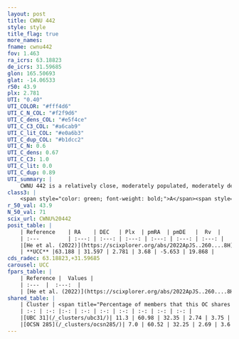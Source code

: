 ```yaml
---
layout: post
title: CWNU 442
style: style
title_flag: true
more_names: 
fname: cwnu442
fov: 1.463
ra_icrs: 63.18823
de_icrs: 31.59685
glon: 165.50693
glat: -14.06533
r50: 43.9
plx: 2.781
UTI: "0.40"
UTI_COLOR: "#fff4d6"
UTI_C_N_COL: "#f2f9d6"
UTI_C_dens_COL: "#e5f4ce"
UTI_C_C3_COL: "#a6cab9"
UTI_C_lit_COL: "#e0a6b3"
UTI_C_dup_COL: "#b1dcc2"
UTI_C_N: 0.6
UTI_C_dens: 0.67
UTI_C_C3: 1.0
UTI_C_lit: 0.0
UTI_C_dup: 0.89
UTI_summary: |
    CWNU 442 is a relatively close, moderately populated, moderately dense object of very high C3 quality. It was recently reported in the literature.<br><br>This is very likely a unique object, which shares a small percentage of members with at least one previously reported entry.
class3: |
    <span style="color: green; font-weight: bold;">A</span><span style="color: green; font-weight: bold;">A</span>
r_50_val: 43.9
N_50_val: 71
scix_url: CWNU%20442
posit_table: |
    | Reference    | RA    | DEC   | Plx  | pmRA  | pmDE   |  Rv  |
    | :---         | :---: | :---: | :---: | :---: | :---: | :---: |
    |[He et al. (2022)](https://scixplorer.org/abs/2022ApJS..260....8H) | 63.087 | 31.286 | 2.78 | 3.59 | -5.72 | 32.2 |
    | **UCC** |63.188 | 31.597 | 2.781 | 3.68 | -5.653 | 19.868 | 
cds_radec: 63.18823,+31.59685
carousel: UCC
fpars_table: |
    | Reference |  Values |
    | :---  |  :---:  |
    | [He et al. (2022)](https://scixplorer.org/abs/2022ApJS..260....8H) | `AG=0.35, m-M=7.4, logAge=7.3, Z=0.018` |
shared_table: |
    | Cluster | <span title="Percentage of members that this OC shares with the ones listed">%</span>   | RA   | DEC   | Plx   | pmRA  | pmDE  | Rv | UTI |
    | :-: | :-: |:-: | :-: | :-: | :-: | :-: | :-: | :-: |
    |[UBC 31](/_clusters/ubc31/)| 11.3 | 60.98 | 32.35 | 2.74 | 3.75 | -5.38 | 18.67 |0.73 |
    |[OCSN 285](/_clusters/ocsn285/)| 7.0 | 60.52 | 32.25 | 2.69 | 3.6 | -5.24 | 20.31 |0.31 |
---
```

